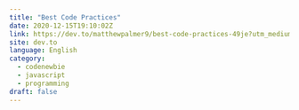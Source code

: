 ```yaml
---
title: "Best Code Practices"
date: 2020-12-15T19:10:02Z
link: https://dev.to/matthewpalmer9/best-code-practices-49je?utm_medium=RSS&utm_source=news.12bit.vn
site: dev.to
language: English
category:
  - codenewbie
  - javascript
  - programming
draft: false
---
```

